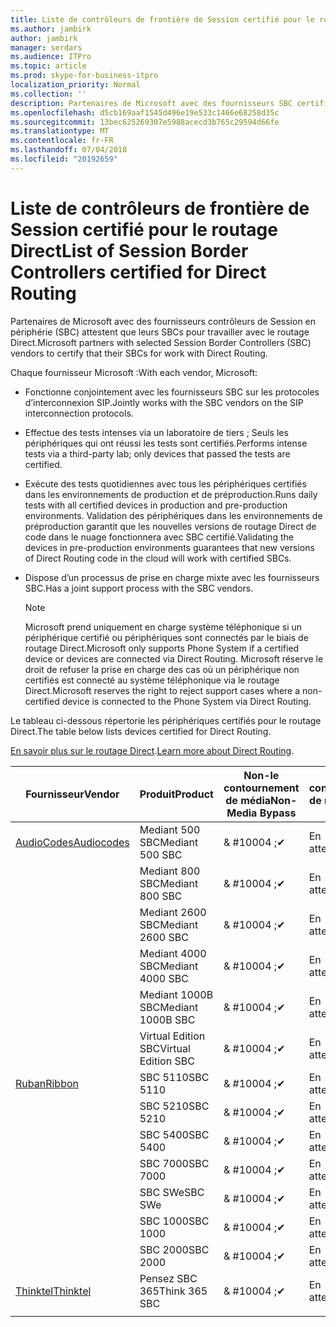 ```yaml
---
title: Liste de contrôleurs de frontière de Session certifié pour le routage Direct
ms.author: jambirk
author: jambirk
manager: serdars
ms.audience: ITPro
ms.topic: article
ms.prod: skype-for-business-itpro
localization_priority: Normal
ms.collection: ''
description: Partenaires de Microsoft avec des fournisseurs SBC certifié leur SBC pour travailler avec le routage Direct.
ms.openlocfilehash: d5cb169aaf1545d496e19e533c1466e68258d35c
ms.sourcegitcommit: 13bec625269307e5988acecd3b765c29594d66fe
ms.translationtype: MT
ms.contentlocale: fr-FR
ms.lasthandoff: 07/04/2018
ms.locfileid: "20192659"
---
```

# <a name="list-of-session-border-controllers-certified-for-direct-routing"></a><span data-ttu-id="28e83-103">Liste de contrôleurs de frontière de Session certifié pour le routage Direct</span><span class="sxs-lookup"><span data-stu-id="28e83-103">List of Session Border Controllers certified for Direct Routing</span></span>

<span data-ttu-id="28e83-104">Partenaires de Microsoft avec des fournisseurs contrôleurs de Session en périphérie (SBC) attestent que leurs SBCs pour travailler avec le routage Direct.</span><span class="sxs-lookup"><span data-stu-id="28e83-104">Microsoft partners with selected Session Border Controllers (SBC) vendors to certify that their SBCs for work with Direct Routing.</span></span> 

<span data-ttu-id="28e83-105">Chaque fournisseur Microsoft :</span><span class="sxs-lookup"><span data-stu-id="28e83-105">With each vendor, Microsoft:</span></span> 

- <span data-ttu-id="28e83-106">Fonctionne conjointement avec les fournisseurs SBC sur les protocoles d’interconnexion SIP.</span><span class="sxs-lookup"><span data-stu-id="28e83-106">Jointly works with the SBC vendors on the SIP interconnection protocols.</span></span>
- <span data-ttu-id="28e83-107">Effectue des tests intenses via un laboratoire de tiers ; Seuls les périphériques qui ont réussi les tests sont certifiés.</span><span class="sxs-lookup"><span data-stu-id="28e83-107">Performs intense tests via a third-party lab; only devices that passed the tests are certified.</span></span> 
- <span data-ttu-id="28e83-108">Exécute des tests quotidiennes avec tous les périphériques certifiés dans les environnements de production et de préproduction.</span><span class="sxs-lookup"><span data-stu-id="28e83-108">Runs daily tests with all certified devices in production and pre-production environments.</span></span> <span data-ttu-id="28e83-109">Validation des périphériques dans les environnements de préproduction garantit que les nouvelles versions de routage Direct de code dans le nuage fonctionnera avec SBC certifié.</span><span class="sxs-lookup"><span data-stu-id="28e83-109">Validating the devices in pre-production environments guarantees that new versions of Direct Routing code in the cloud will work with certified SBCs.</span></span> 
- <span data-ttu-id="28e83-110">Dispose d’un processus de prise en charge mixte avec les fournisseurs SBC.</span><span class="sxs-lookup"><span data-stu-id="28e83-110">Has a joint support process with the SBC vendors.</span></span>
 

  > [!NOTE]
  > <span data-ttu-id="28e83-111">Microsoft prend uniquement en charge système téléphonique si un périphérique certifié ou périphériques sont connectés par le biais de routage Direct.</span><span class="sxs-lookup"><span data-stu-id="28e83-111">Microsoft only supports Phone System if a certified device or devices are connected via Direct Routing.</span></span> <span data-ttu-id="28e83-112">Microsoft réserve le droit de refuser la prise en charge des cas où un périphérique non certifiés est connecté au système téléphonique via le routage Direct.</span><span class="sxs-lookup"><span data-stu-id="28e83-112">Microsoft reserves the right to reject support cases where a non-certified device is connected to the Phone System via Direct Routing.</span></span> 

<span data-ttu-id="28e83-113">Le tableau ci-dessous répertorie les périphériques certifiés pour le routage Direct.</span><span class="sxs-lookup"><span data-stu-id="28e83-113">The table below lists devices certified for Direct Routing.</span></span> 

<span data-ttu-id="28e83-114">[En savoir plus sur le routage Direct](https://techcommunity.microsoft.com/t5/Microsoft-Teams-Blog/Direct-Routing-NOW-in-Public-Preview/ba-p/193915).</span><span class="sxs-lookup"><span data-stu-id="28e83-114">[Learn more about Direct Routing](https://techcommunity.microsoft.com/t5/Microsoft-Teams-Blog/Direct-Routing-NOW-in-Public-Preview/ba-p/193915).</span></span> 


|<span data-ttu-id="28e83-115">Fournisseur</span><span class="sxs-lookup"><span data-stu-id="28e83-115">Vendor</span></span>  |<span data-ttu-id="28e83-116">Produit</span><span class="sxs-lookup"><span data-stu-id="28e83-116">Product</span></span>  |<span data-ttu-id="28e83-117">Non-le contournement de média</span><span class="sxs-lookup"><span data-stu-id="28e83-117">Non-Media Bypass</span></span>  |<span data-ttu-id="28e83-118">Le contournement de média</span><span class="sxs-lookup"><span data-stu-id="28e83-118">Media Bypass</span></span>  |<span data-ttu-id="28e83-119">Version du logiciel</span><span class="sxs-lookup"><span data-stu-id="28e83-119">Software Version</span></span>|
|---------|---------|---------|---------|---------|
|[<span data-ttu-id="28e83-120">AudioCodes</span><span class="sxs-lookup"><span data-stu-id="28e83-120">Audiocodes</span></span>](https://www.audiocodes.com/solutions-products/products/products-for-microsoft-365/sbcs-media-gateways)    |   <span data-ttu-id="28e83-121">Mediant 500 SBC</span><span class="sxs-lookup"><span data-stu-id="28e83-121">Mediant 500 SBC</span></span>       |    <span data-ttu-id="28e83-122">& #10004 ;</span><span class="sxs-lookup"><span data-stu-id="28e83-122">&#10004;</span></span>     |    <span data-ttu-id="28e83-123">En attente</span><span class="sxs-lookup"><span data-stu-id="28e83-123">Pending</span></span>      |     <span data-ttu-id="28e83-124">7.20A.200.055</span><span class="sxs-lookup"><span data-stu-id="28e83-124">7.20A.200.055</span></span>     |
|  |   <span data-ttu-id="28e83-125">Mediant 800 SBC</span><span class="sxs-lookup"><span data-stu-id="28e83-125">Mediant 800 SBC</span></span>       |    <span data-ttu-id="28e83-126">& #10004 ;</span><span class="sxs-lookup"><span data-stu-id="28e83-126">&#10004;</span></span>      |     <span data-ttu-id="28e83-127">En attente</span><span class="sxs-lookup"><span data-stu-id="28e83-127">Pending</span></span>    |      <span data-ttu-id="28e83-128">7.20A.200.055</span><span class="sxs-lookup"><span data-stu-id="28e83-128">7.20A.200.055</span></span>    |
|     |      <span data-ttu-id="28e83-129">Mediant 2600 SBC</span><span class="sxs-lookup"><span data-stu-id="28e83-129">Mediant 2600 SBC</span></span>    |     <span data-ttu-id="28e83-130">& #10004 ;</span><span class="sxs-lookup"><span data-stu-id="28e83-130">&#10004;</span></span>     |    <span data-ttu-id="28e83-131">En attente</span><span class="sxs-lookup"><span data-stu-id="28e83-131">Pending</span></span>     |    <span data-ttu-id="28e83-132">7.20A.200.055</span><span class="sxs-lookup"><span data-stu-id="28e83-132">7.20A.200.055</span></span>      |
|     |   <span data-ttu-id="28e83-133">Mediant 4000 SBC</span><span class="sxs-lookup"><span data-stu-id="28e83-133">Mediant 4000 SBC</span></span>       |     <span data-ttu-id="28e83-134">& #10004 ;</span><span class="sxs-lookup"><span data-stu-id="28e83-134">&#10004;</span></span>     |    <span data-ttu-id="28e83-135">En attente</span><span class="sxs-lookup"><span data-stu-id="28e83-135">Pending</span></span>     |    <span data-ttu-id="28e83-136">7.20A.200.055</span><span class="sxs-lookup"><span data-stu-id="28e83-136">7.20A.200.055</span></span>      |
|     |    <span data-ttu-id="28e83-137">Mediant 1000B SBC</span><span class="sxs-lookup"><span data-stu-id="28e83-137">Mediant 1000B  SBC</span></span>   |    <span data-ttu-id="28e83-138">& #10004 ;</span><span class="sxs-lookup"><span data-stu-id="28e83-138">&#10004;</span></span>      |  <span data-ttu-id="28e83-139">En attente</span><span class="sxs-lookup"><span data-stu-id="28e83-139">Pending</span></span>       |    <span data-ttu-id="28e83-140">7.20A.200.055</span><span class="sxs-lookup"><span data-stu-id="28e83-140">7.20A.200.055</span></span>   |
|     |   <span data-ttu-id="28e83-141">Virtual Edition SBC</span><span class="sxs-lookup"><span data-stu-id="28e83-141">Virtual Edition SBC</span></span>    |   <span data-ttu-id="28e83-142">& #10004 ;</span><span class="sxs-lookup"><span data-stu-id="28e83-142">&#10004;</span></span>   |<span data-ttu-id="28e83-143">En attente</span><span class="sxs-lookup"><span data-stu-id="28e83-143">Pending</span></span>         |     <span data-ttu-id="28e83-144">7.20A.200.055</span><span class="sxs-lookup"><span data-stu-id="28e83-144">7.20A.200.055</span></span>     |
|[<span data-ttu-id="28e83-145">Ruban</span><span class="sxs-lookup"><span data-stu-id="28e83-145">Ribbon</span></span>](https://ribboncommunications.com/solutions/enterprise-solutions/microsoft-skype-business)     | <span data-ttu-id="28e83-146">SBC 5110</span><span class="sxs-lookup"><span data-stu-id="28e83-146">SBC 5110</span></span>    |    <span data-ttu-id="28e83-147">& #10004 ;</span><span class="sxs-lookup"><span data-stu-id="28e83-147">&#10004;</span></span>      |   <span data-ttu-id="28e83-148">En attente</span><span class="sxs-lookup"><span data-stu-id="28e83-148">Pending</span></span>      |     <span data-ttu-id="28e83-149">V6.2</span><span class="sxs-lookup"><span data-stu-id="28e83-149">V6.2</span></span>     |
|     |<span data-ttu-id="28e83-150">SBC 5210</span><span class="sxs-lookup"><span data-stu-id="28e83-150">SBC 5210</span></span>     |     <span data-ttu-id="28e83-151">& #10004 ;</span><span class="sxs-lookup"><span data-stu-id="28e83-151">&#10004;</span></span>     |    <span data-ttu-id="28e83-152">En attente</span><span class="sxs-lookup"><span data-stu-id="28e83-152">Pending</span></span>     |    <span data-ttu-id="28e83-153">V6.2</span><span class="sxs-lookup"><span data-stu-id="28e83-153">V6.2</span></span>      |
|     | <span data-ttu-id="28e83-154">SBC 5400</span><span class="sxs-lookup"><span data-stu-id="28e83-154">SBC 5400</span></span>     |    <span data-ttu-id="28e83-155">& #10004 ;</span><span class="sxs-lookup"><span data-stu-id="28e83-155">&#10004;</span></span>  |    <span data-ttu-id="28e83-156">En attente</span><span class="sxs-lookup"><span data-stu-id="28e83-156">Pending</span></span>     |   <span data-ttu-id="28e83-157">V6.2</span><span class="sxs-lookup"><span data-stu-id="28e83-157">V6.2</span></span>    |
|     |<span data-ttu-id="28e83-158">SBC 7000</span><span class="sxs-lookup"><span data-stu-id="28e83-158">SBC 7000</span></span>     |     <span data-ttu-id="28e83-159">& #10004 ;</span><span class="sxs-lookup"><span data-stu-id="28e83-159">&#10004;</span></span>  |    <span data-ttu-id="28e83-160">En attente</span><span class="sxs-lookup"><span data-stu-id="28e83-160">Pending</span></span>     |    <span data-ttu-id="28e83-161">V6.2</span><span class="sxs-lookup"><span data-stu-id="28e83-161">V6.2</span></span>      |
|     | <span data-ttu-id="28e83-162">SBC SWe</span><span class="sxs-lookup"><span data-stu-id="28e83-162">SBC SWe</span></span>  |   <span data-ttu-id="28e83-163">& #10004 ;</span><span class="sxs-lookup"><span data-stu-id="28e83-163">&#10004;</span></span>    |    <span data-ttu-id="28e83-164">En attente</span><span class="sxs-lookup"><span data-stu-id="28e83-164">Pending</span></span>     |    <span data-ttu-id="28e83-165">V6.2</span><span class="sxs-lookup"><span data-stu-id="28e83-165">V6.2</span></span>      |
|     |<span data-ttu-id="28e83-166">SBC 1000</span><span class="sxs-lookup"><span data-stu-id="28e83-166">SBC 1000</span></span>   |     <span data-ttu-id="28e83-167">& #10004 ;</span><span class="sxs-lookup"><span data-stu-id="28e83-167">&#10004;</span></span>   |     <span data-ttu-id="28e83-168">En attente</span><span class="sxs-lookup"><span data-stu-id="28e83-168">Pending</span></span>    |    <span data-ttu-id="28e83-169">V7.0.2</span><span class="sxs-lookup"><span data-stu-id="28e83-169">V7.0.2</span></span>   |<span data-ttu-id="28e83-170">& #10004 ;</span><span class="sxs-lookup"><span data-stu-id="28e83-170">&#10004;</span></span> 
|     | <span data-ttu-id="28e83-171">SBC 2000</span><span class="sxs-lookup"><span data-stu-id="28e83-171">SBC 2000</span></span>    |     <span data-ttu-id="28e83-172">& #10004 ;</span><span class="sxs-lookup"><span data-stu-id="28e83-172">&#10004;</span></span>   |    <span data-ttu-id="28e83-173">En attente</span><span class="sxs-lookup"><span data-stu-id="28e83-173">Pending</span></span>     |    <span data-ttu-id="28e83-174">V7.0.2</span><span class="sxs-lookup"><span data-stu-id="28e83-174">V7.0.2</span></span>      |
|[<span data-ttu-id="28e83-175">Thinktel</span><span class="sxs-lookup"><span data-stu-id="28e83-175">Thinktel</span></span>](http://www.thinktel.ca/services/think-365/think-365-overview/)     |    <span data-ttu-id="28e83-176">Pensez SBC 365</span><span class="sxs-lookup"><span data-stu-id="28e83-176">Think 365 SBC</span></span>      |  <span data-ttu-id="28e83-177">& #10004 ;</span><span class="sxs-lookup"><span data-stu-id="28e83-177">&#10004;</span></span>       |    <span data-ttu-id="28e83-178">En attente</span><span class="sxs-lookup"><span data-stu-id="28e83-178">Pending</span></span>     |   <span data-ttu-id="28e83-179">VERSION 1.4</span><span class="sxs-lookup"><span data-stu-id="28e83-179">V1.4</span></span>       |
|     |         |         |         |         |
